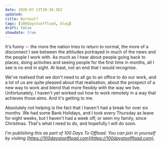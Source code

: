 ```yaml
---
date: 2020-07-13T20:36:36Z
updated:
title: Burnout?
tags: [100daystooffload, blog]
draft: false
showdate: true
---
```


It's funny -- the more the nation tries to return to normal, the more of a disconnect I see between the attitudes portrayed in much of the news and the people I work with. As much as I hear about people going back to places, doing activities and seeing people for the first time in months, all I see is no end in sight. At least, not an end that I would recognise.

We've realised that we don't need to all go to an office to do our work, and a lot of us are quite pleased about that realisation, about the prospect of a new way to work and blend that more flexibly with the way we live. Unfortunately, I haven't yet worked out how to work remotely in a way that achieves those aims. And it's getting to me.

Absolutely not helping is the fact that I haven't had a break for over six months. We had some Bank Holidays, and I took every Thursday as leave for eight weeks, but I haven't had a week off, or seen my family, since Christmas. That's what I need to do, and hopefully I will do soon.

*I'm publishing this as part of 100 Days To Offload. You can join in yourself by visiting [https://100daystooffload.com](https://100daystooffload.com).*
